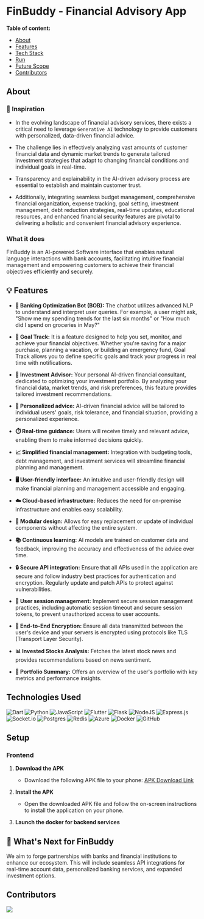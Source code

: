 # FinBuddy - Financial Advisory App

**Table of content:**
- [About](#content)
- [Features](#features)
- [Tech Stack](#tech-stack)
- [Run](#run)
- [Future Scope](#future-scope)
- [Contributors](#contributors)

<a id="content"></a>
## About
### 🌟 Inspiration
- In the evolving landscape of financial advisory services, there exists a critical need to leverage `Generative AI` technology to provide customers with personalized, data-driven financial advice.

- The challenge lies in effectively analyzing vast amounts of customer financial data and dynamic market trends to generate tailored investment strategies that adapt to changing financial conditions and individual goals in real-time.

- Transparency and explainability in the AI-driven advisory process are essential to establish and maintain customer trust.

- Additionally, integrating seamless budget management, comprehensive financial organization, expense tracking, goal setting, investment management, debt reduction strategies, real-time updates, educational resources, and enhanced financial security features are pivotal to delivering a holistic and convenient financial advisory experience. 

### What it does
FinBuddy is an AI-powered Software interface that enables natural language interactions with bank accounts, facilitating intuitive financial management and empowering customers to achieve their financial objectives efficiently and securely.

<!-- FEATURES -->
<a id="features"></a>
## 💡 Features
- **🤖 Banking Optimization Bot (BOB):** The chatbot utilizes advanced NLP to understand and interpret user queries. For example, a user might ask, "Show me my spending trends for the last six months" or "How much did I spend on groceries in May?"
  
- **🎯 Goal Track:** It is a feature designed to help you set, monitor, and achieve your financial objectives. Whether you're saving for a major purchase, planning a vacation, or building an emergency fund, Goal Track allows you to define specific goals and track your progress in real time with notifications.

- **💼  Investment Advisor:** Your personal AI-driven financial consultant, dedicated to optimizing your investment portfolio. By analyzing your financial data, market trends, and risk preferences, this feature provides tailored investment recommendations.

- **📝 Personalized advice:** AI-driven financial advice will be tailored to individual users' goals, risk tolerance, and financial situation, providing a personalized experience.

- **⏱️ Real-time guidance:** Users will receive timely and relevant advice, enabling them to make informed decisions quickly.

- **📈 Simplified financial management:** Integration with budgeting tools, debt management, and investment services will streamline financial planning and management.

- **🖥️ User-friendly interface:** An intuitive and user-friendly design will make financial planning and management accessible and engaging.
  
- **☁️ Cloud-based infrastructure:** Reduces the need for on-premise infrastructure and enables easy scalability.

- **🔧 Modular design:** Allows for easy replacement or update of individual components without affecting the entire system.

- **📚 Continuous learning:** AI models are trained on customer data and feedback, improving the accuracy and effectiveness of the advice over time.

- **🔒 Secure API integration:** Ensure that all APIs used in the application are secure and follow industry best practices for authentication and encryption. Regularly update and patch APIs to protect against vulnerabilities.

- **🔐 User session management:** Implement secure session management practices, including automatic session timeout and secure session tokens, to prevent unauthorized access to user accounts.

- **🔑 End-to-End Encryption:** Ensure all data transmitted between the user's device and your servers is encrypted using protocols like TLS (Transport Layer Security).

-  **📊 Invested Stocks Analysis:** Fetches the latest stock news and provides recommendations based on news sentiment.

-  **📑 Portfolio Summary:** Offers an overview of the user's portfolio with key metrics and performance insights.

<!-- TECH STACK -->
<a id="tech-stack"></a>
## Technologies Used
![Dart](https://img.shields.io/badge/dart-%230175C2.svg?style=for-the-badge&logo=dart&logoColor=white)
![Python](https://img.shields.io/badge/python-3670A0?style=for-the-badge&logo=python&logoColor=ffdd54)
![JavaScript](https://img.shields.io/badge/javascript-%23323330.svg?style=for-the-badge&logo=javascript&logoColor=%23F7DF1E)
![Flutter](https://img.shields.io/badge/Flutter-%2302569B.svg?style=for-the-badge&logo=Flutter&logoColor=white)
![Flask](https://img.shields.io/badge/flask-%23000.svg?style=for-the-badge&logo=flask&logoColor=white)
![NodeJS](https://img.shields.io/badge/node.js-6DA55F?style=for-the-badge&logo=node.js&logoColor=white)
![Express.js](https://img.shields.io/badge/express.js-%23404d59.svg?style=for-the-badge&logo=express&logoColor=%2361DAFB)
![Socket.io](https://img.shields.io/badge/Socket.io-black?style=for-the-badge&logo=socket.io&badgeColor=010101)
![Postgres](https://img.shields.io/badge/postgres-%23316192.svg?style=for-the-badge&logo=postgresql&logoColor=white)
![Redis](https://img.shields.io/badge/redis-%23DD0031.svg?style=for-the-badge&logo=redis&logoColor=white)
![Azure](https://img.shields.io/badge/azure-%230072C6.svg?style=for-the-badge&logo=microsoftazure&logoColor=white)
![Docker](https://img.shields.io/badge/docker-%230db7ed.svg?style=for-the-badge&logo=docker&logoColor=white)
![GitHub](https://img.shields.io/badge/github-%23121011.svg?style=for-the-badge&logo=github&logoColor=white)

<!-- RUN -->
<a id="run"></a>
## Setup
### Frontend
1. **Download the APK**
   - Download the following APK file to your phone: [APK Download Link](https://finbuddy.s3.eu-north-1.amazonaws.com/finbuddy-v1.0.0.apk)

2. **Install the APK**
   - Open the downloaded APK file and follow the on-screen instructions to install the application on your phone.

3. **Launch the docker for backend services**


<!-- FUTURE SCOPE -->
<a id="future-scope"></a>
## 🔮 What's Next for FinBuddy
We aim to forge partnerships with banks and financial institutions to enhance our ecosystem. This will include seamless API integrations for real-time account data, personalized banking services, and expanded investment options.


<!-- CONTRIBUTORS -->
<a id="contributors"></a>
## Contributors
<p align="start">
<a  href="https://github.com/anuskhatri/Financial-App/graphs/contributors">
  <img src="https://contrib.rocks/image?repo=anuskhatri/Financial-App"/>
</a>
</p>

